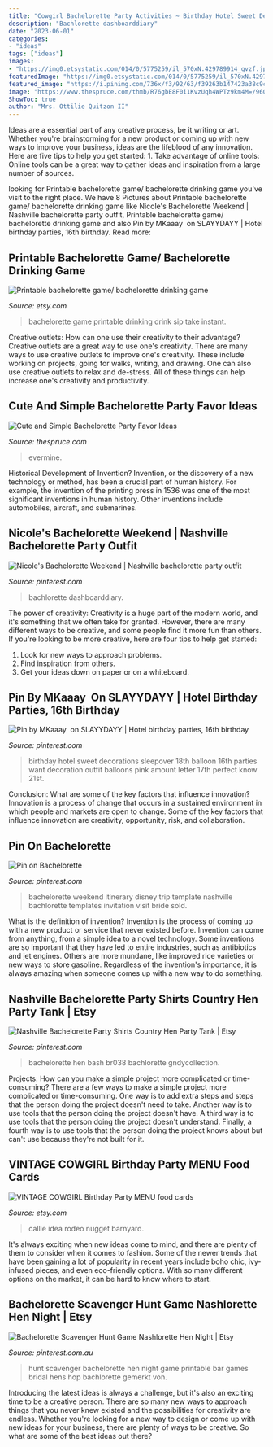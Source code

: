 ```yaml
---
title: "Cowgirl Bachelorette Party Activities ~ Birthday Hotel Sweet Decorations Sleepover 18th Balloon 16th Parties Want Decoration Outfit Balloons Pink Amount Letter 17th Perfect Know 21st"
description: "Bachlorette dashboarddiary"
date: "2023-06-01"
categories:
- "ideas"
tags: ["ideas"]
images:
- "https://img0.etsystatic.com/014/0/5775259/il_570xN.429789914_qvzf.jpg"
featuredImage: "https://img0.etsystatic.com/014/0/5775259/il_570xN.429789914_qvzf.jpg"
featured_image: "https://i.pinimg.com/736x/f3/92/63/f39263b147423a38c9c8f56fac3527fc--bachelorette-gifts-bachelorette-weekend.jpg"
image: "https://www.thespruce.com/thmb/R76gbE8F0i1KvzUqh4WPTz9km4M=/960x0/filters:no_upscale():max_bytes(150000):strip_icc()/bachelorette-5-56b82aa75f9b5829f83daa8b.jpg"
ShowToc: true
author: "Mrs. Ottilie Quitzon II"
---
```



Ideas are a essential part of any creative process, be it writing or art. Whether you're brainstorming for a new product or coming up with new ways to improve your business, ideas are the lifeblood of any innovation. Here are five tips to help you get started: 1. Take advantage of online tools: Online tools can be a great way to gather ideas and inspiration from a large number of sources.

	

		
looking for Printable bachelorette game/ bachelorette drinking game you've visit to the right place. We have 8 Pictures about Printable bachelorette game/ bachelorette drinking game like Nicole&#039;s Bachelorette Weekend | Nashville bachelorette party outfit, Printable bachelorette game/ bachelorette drinking game and also Pin by MKaaay ️ on SLAYYDAYY | Hotel birthday parties, 16th birthday. Read more:
		
    
## Printable Bachelorette Game/ Bachelorette Drinking Game

<img loading=lazy src="https://img.etsystatic.com/il/7c0cd9/1160252105/il_570xN.1160252105_pa2r.jpg" onerror="this.onerror=null;this.src='https://tse3.mm.bing.net/th?id=OIP.VaRAdenbx4Ku6ofuq7zbqgHaKX&amp;pid=15.1';" alt="Printable bachelorette game/ bachelorette drinking game">

_Source: etsy.com_

>bachelorette game printable drinking drink sip take instant. 

	

Creative outlets: How can one use their creativity to their advantage?
Creative outlets are a great way to use one's creativity. There are many ways to use creative outlets to improve one's creativity. These include working on projects, going for walks, writing, and drawing. One can also use creative outlets to relax and de-stress. All of these things can help increase one's creativity and productivity.

    
## Cute And Simple Bachelorette Party Favor Ideas

<img loading=lazy src="https://www.thespruce.com/thmb/R76gbE8F0i1KvzUqh4WPTz9km4M=/960x0/filters:no_upscale():max_bytes(150000):strip_icc()/bachelorette-5-56b82aa75f9b5829f83daa8b.jpg" onerror="this.onerror=null;this.src='https://tse4.mm.bing.net/th?id=OIP.bqeRvoJwBHQ0snyO-b5UigHaKJ&amp;pid=15.1';" alt="Cute and Simple Bachelorette Party Favor Ideas">

_Source: thespruce.com_

>evermine. 

	

Historical Development of Invention?
Invention, or the discovery of a new technology or method, has been a crucial part of human history. For example, the invention of the printing press in 1536 was one of the most significant inventions in human history. Other inventions include automobiles, aircraft, and submarines.

    
## Nicole&#039;s Bachelorette Weekend | Nashville Bachelorette Party Outfit

<img loading=lazy src="https://i.pinimg.com/736x/e3/5b/2c/e35b2c6bcd88b0817525a7d939670540.jpg" onerror="this.onerror=null;this.src='https://tse3.mm.bing.net/th?id=OIP.upgFjpo5Y6_dQeAWWnUzQAHaJ3&amp;pid=15.1';" alt="Nicole&#039;s Bachelorette Weekend | Nashville bachelorette party outfit">

_Source: pinterest.com_

>bachlorette dashboarddiary. 

	

The power of creativity:
Creativity is a huge part of the modern world, and it's something that we often take for granted. However, there are many different ways to be creative, and some people find it more fun than others. If you're looking to be more creative, here are four tips to help get started:
1. Look for new ways to approach problems.
2. Find inspiration from others.
3. Get your ideas down on paper or on a whiteboard.

    
## Pin By MKaaay ️ On SLAYYDAYY | Hotel Birthday Parties, 16th Birthday

<img loading=lazy src="https://i.pinimg.com/736x/bb/e6/b6/bbe6b6fc7b5f36c39ab2aa39f1c458b5.jpg" onerror="this.onerror=null;this.src='https://tse2.mm.bing.net/th?id=OIP.UDnKAi6-wG5U7FT-UNxakwHaJ4&amp;pid=15.1';" alt="Pin by MKaaay ️ on SLAYYDAYY | Hotel birthday parties, 16th birthday">

_Source: pinterest.com_

>birthday hotel sweet decorations sleepover 18th balloon 16th parties want decoration outfit balloons pink amount letter 17th perfect know 21st. 

	

Conclusion: What are some of the key factors that influence innovation?
Innovation is a process of change that occurs in a sustained environment in which people and markets are open to change. Some of the key factors that influence innovation are creativity, opportunity, risk, and collaboration.

    
## Pin On Bachelorette

<img loading=lazy src="https://i.pinimg.com/736x/f3/92/63/f39263b147423a38c9c8f56fac3527fc--bachelorette-gifts-bachelorette-weekend.jpg" onerror="this.onerror=null;this.src='https://tse1.mm.bing.net/th?id=OIP.NmiYMi0nur31MlztF_6xOgHaHa&amp;pid=15.1';" alt="Pin on Bachelorette">

_Source: pinterest.com_

>bachelorette weekend itinerary disney trip template nashville bachlorette templates invitation visit bride sold. 

	

What is the definition of invention?
Invention is the process of coming up with a new product or service that never existed before. Invention can come from anything, from a simple idea to a novel technology. Some inventions are so important that they have led to entire industries, such as antibiotics and jet engines. Others are more mundane, like improved rice varieties or new ways to store gasoline. Regardless of the invention's importance, it is always amazing when someone comes up with a new way to do something.

    
## Nashville Bachelorette Party Shirts Country Hen Party Tank | Etsy

<img loading=lazy src="https://i.pinimg.com/736x/fb/d0/c0/fbd0c0d773c355f328350790dd45b1b2.jpg" onerror="this.onerror=null;this.src='https://tse3.mm.bing.net/th?id=OIP.FKLxn3jKr_aH0ImgDan6wwAAAA&amp;pid=15.1';" alt="Nashville Bachelorette Party Shirts Country Hen Party Tank | Etsy">

_Source: pinterest.com_

>bachelorette hen bash br038 bachlorette gndycollection. 

	

Projects: How can you make a simple project more complicated or time-consuming?
There are a few ways to make a simple project more complicated or time-consuming. One way is to add extra steps and steps that the person doing the project doesn't need to take. Another way is to use tools that the person doing the project doesn't have. A third way is to use tools that the person doing the project doesn't understand. Finally, a fourth way is to use tools that the person doing the project knows about but can't use because they're not built for it.

    
## VINTAGE COWGIRL Birthday Party MENU Food Cards

<img loading=lazy src="https://img0.etsystatic.com/014/0/5775259/il_570xN.429789914_qvzf.jpg" onerror="this.onerror=null;this.src='https://tse1.mm.bing.net/th?id=OIP.KqjExBcszzXC4kwWq5iT-gHaH5&amp;pid=15.1';" alt="VINTAGE COWGIRL Birthday Party MENU food cards">

_Source: etsy.com_

>callie idea rodeo nugget barnyard. 

	

It's always exciting when new ideas come to mind, and there are plenty of them to consider when it comes to fashion. Some of the newer trends that have been gaining a lot of popularity in recent years include boho chic, ivy-infused pieces, and even eco-friendly options. With so many different options on the market, it can be hard to know where to start.

    
## Bachelorette Scavenger Hunt Game Nashlorette Hen Night | Etsy

<img loading=lazy src="https://i.pinimg.com/736x/de/47/2c/de472c5a96a636abacbd81394c0ec747.jpg" onerror="this.onerror=null;this.src='https://tse4.mm.bing.net/th?id=OIP.LQ56yF9PCxN29NGyqo2ARAHaLG&amp;pid=15.1';" alt="Bachelorette Scavenger Hunt Game Nashlorette Hen Night | Etsy">

_Source: pinterest.com.au_

>hunt scavenger bachelorette hen night game printable bar games bridal hens hop bachlorette gemerkt von. 

	

Introducing the latest ideas is always a challenge, but it's also an exciting time to be a creative person. There are so many new ways to approach things that you never knew existed and the possibilities for creativity are endless. Whether you're looking for a new way to design or come up with new ideas for your business, there are plenty of ways to be creative. So what are some of the best ideas out there?

